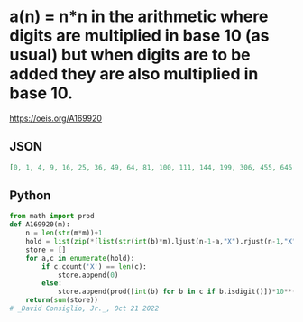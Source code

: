 # a\(n\) \= n\*n in the arithmetic where digits are multiplied in base 10 \(as usual\) but when digits are to be added they are also multiplied in base 10\.
https://oeis.org/A169920
## JSON
```JSON
[0, 1, 4, 9, 16, 25, 36, 49, 64, 81, 100, 111, 144, 199, 306, 455, 646, 179, 424, 731, 400, 441, 564, 769, 1126, 505, 606, 829, 1124, 1481, 900, 991, 12640, 17190, 1066, 1355, 1086, 1259, 1304, 1651, 1000, 3440, 6120, 1749, 2126, 2605, 2886, 3569, 3864, 4841]
```
## Python
```Python
from math import prod
def A169920(m):
    n = len(str(m*m))+1
    hold = list(zip(*[list(str(int(b)*m).ljust(n-1-a,"X").rjust(n-1,"X")) for a,b in enumerate(str(m))]))#List of products of long multiplication
    store = []
    for a,c in enumerate(hold):
        if c.count('X') == len(c):
            store.append(0)
        else:
            store.append(prod([int(b) for b in c if b.isdigit()])*10**(len(hold)-a-1))
    return(sum(store))
# _David Consiglio, Jr._, Oct 21 2022
```

